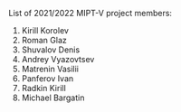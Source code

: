 List of 2021/2022 MIPT-V project members:
1. Kirill Korolev
2. Roman Glaz
3. Shuvalov Denis
4. Andrey Vyazovtsev
5. Matrenin Vasilii
6. Panferov Ivan
7. Radkin Kirill
8. Michael Bargatin
